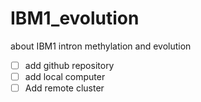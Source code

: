 # IBM1_evolution
 about IBM1 intron methylation and evolution
- [ ] add github repository
- [ ] add local computer
- [ ] Add remote cluster

